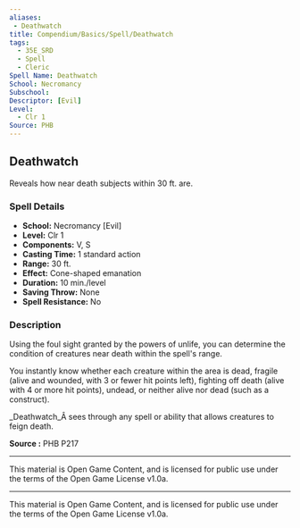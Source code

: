 ```yaml
---
aliases:
 - Deathwatch
title: Compendium/Basics/Spell/Deathwatch
tags:
  - 35E_SRD
  - Spell
  - Cleric
Spell Name: Deathwatch
School: Necromancy
Subschool: 
Descriptor: [Evil]
Level:
  - Clr 1
Source: PHB
---
```


## Deathwatch

Reveals how near death subjects within 30 ft. are.

### Spell Details

- **School:** Necromancy [Evil]  
- **Level:** Clr 1  
- **Components:** V, S  
- **Casting Time:** 1 standard action  
- **Range:** 30 ft.  
- **Effect:** Cone-shaped emanation  
- **Duration:** 10 min./level  
- **Saving Throw:** None  
- **Spell Resistance:** No  

### Description

Using the foul sight granted by the powers of unlife, you can determine the condition of creatures near death within the spell's range. 

You instantly know whether each creature within the area is dead, fragile (alive and wounded, with 3 or fewer hit points left), fighting off death (alive with 4 or more hit points), undead, or neither alive nor dead (such as a construct).

_Deathwatch_Â sees through any spell or ability that allows creatures to feign death.

**Source :** PHB P217

---

This material is Open Game Content, and is licensed for public use under  
the terms of the Open Game License v1.0a.

---

This material is Open Game Content, and is licensed for public use under the terms of the Open Game License v1.0a.
